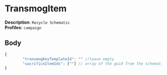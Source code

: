 # TransmogItem

**Description**: `Recycle Schematic` \
**Profiles**: `campaign`

## Body
```js
{
        "transmogKeyTemplateId": "" //leave empty
        "sacrificeItemIds": [""] // array of the guid from the schematics to recycle
}
```
